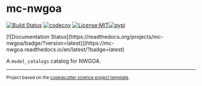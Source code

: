 mc-nwgoa
==============================
[![Build Status](https://github.com/axiom-data-science/mc-nwgoa/workflows/Tests/badge.svg)](https://github.com/axiom-data-science/mc-nwgoa/actions)
[![codecov](https://codecov.io/gh/axiom-data-science/mc-nwgoa/branch/main/graph/badge.svg)](https://codecov.io/gh/axiom-data-science/mc-nwgoa)
[![License:MIT](https://img.shields.io/badge/License-MIT-lightgray.svg?style=flt-square)](https://opensource.org/licenses/MIT)[![pypi](https://img.shields.io/pypi/v/mc-nwgoa.svg)](https://pypi.org/project/mc-nwgoa)
<!-- [![conda-forge](https://img.shields.io/conda/dn/conda-forge/mc-nwgoa?label=conda-forge)](https://anaconda.org/conda-forge/mc-nwgoa) -->[![Documentation Status](https://readthedocs.org/projects/mc-nwgoa/badge/?version=latest)](https://mc-nwgoa.readthedocs.io/en/latest/?badge=latest)


A `model_catalogs` catalog for NWGOA.

--------

<p><small>Project based on the <a target="_blank" href="https://github.com/jbusecke/cookiecutter-science-project">cookiecutter science project template</a>.</small></p>
